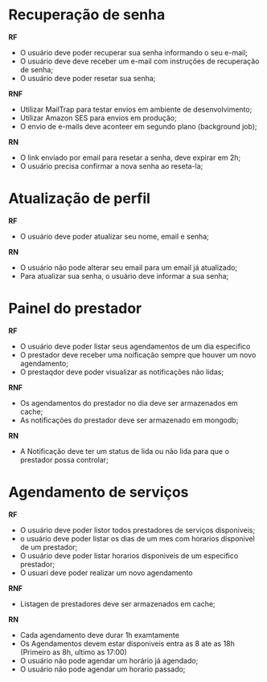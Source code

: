 # Recuperação de senha

**RF**

- O usuário deve poder recuperar sua senha informando o seu e-mail;
- O usuário deve deve receber um e-mail com instruções de recuperação de senha;
- O usuário deve poder resetar sua senha;

**RNF**

- Utilizar MailTrap para testar envios em ambiente de desenvolvimento;
- Utilizar Amazon SES para envios em produção;
- O envio de e-mails deve aconteer em segundo plano (background job);


**RN**

- O link enviado por email para  resetar a senha, deve expirar em 2h;
- O usuário precisa confirmar a nova senha ao reseta-la;


# Atualização de perfil

**RF**

- O usuário deve poder atualizar seu nome, email e senha;

**RN**

- O usuário não pode alterar seu email para um email já atualizado;
- Para atualizar sua senha, o usuário deve informar a sua senha;


# Painel do prestador

**RF**

- O usuário deve poder listar seus agendamentos de um dia especifico
- O prestador deve receber uma noificação sempre que houver um novo agendamento;
- O prestaqdor deve poder visualizar as notificações não lidas;

**RNF**

- Os agendamentos do prestador no dia deve ser armazenados em cache;
- As notificações do prestador deve ser armazenado em mongodb;

**RN**

- A Notificação deve ter um status de lida ou não lida para que o prestador possa controlar;



# Agendamento de serviços

**RF**

- O usuário deve poder listor todos prestadores de serviços disponiveis;
- o usuário deve poder listar os dias de um mes com horarios disponivel de um prestador;
- O usuário deve poder listar horarios disponiveis de um especifico prestador;
- O usuari deve poder realizar um novo agendamento

**RNF**

- Listagen de prestadores deve ser armazenados em cache;

**RN**

- Cada agendamento deve durar 1h examtamente
- Os Agendamentos devem estar disponiveis entra as 8 ate as 18h  (Primeiro as 8h, ultimo as 17:00)
- O usuário não pode agendar um horário já agendado;
- O usuário não pode agendar um horario passado;


